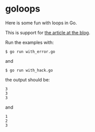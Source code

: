 goloops
=======

Here is some fun with loops in Go.

This is support for [the article at the blog](https://michaelbanzon.com/blog/en/funny-thing-in-go-loops/).

Run the examples with:

```
$ go run with_error.go
```

and

```
$ go run with_hack.go
```

the output should be:

```
3
3
3
```

and

```
1
2
3
```
